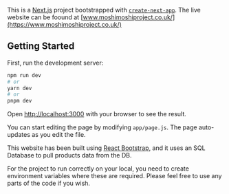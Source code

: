 This is a [Next.js](https://nextjs.org/) project bootstrapped with [`create-next-app`](https://github.com/vercel/next.js/tree/canary/packages/create-next-app). The live website can be foound at [www.moshimoshiproject.co.uk/](https://www.moshimoshiproject.co.uk/)

## Getting Started

First, run the development server:

```bash
npm run dev
# or
yarn dev
# or
pnpm dev
```

Open [http://localhost:3000](http://localhost:3000) with your browser to see the result.

You can start editing the page by modifying `app/page.js`. The page auto-updates as you edit the file.

This website has been built using [React Bootstrap](https://react-bootstrap.github.io/), and it uses an SQL Database to pull products data from the DB.

For the project to run correctly on your local, you need to create environment variables where these are required.
Please feel free to use any parts of the code if you wish.
